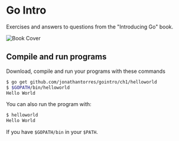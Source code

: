 # Go Intro
Exercises and answers to questions from the "Introducing Go" book.  

![Book Cover](https://github.com/jonathantorres/gointro/blob/master/cover.jpg)

## Compile and run programs
Download, compile and run your programs with these commands
```bash
$ go get github.com/jonathantorres/gointro/ch1/helloworld
$ $GOPATH/bin/helloworld
Hello World
```

You can also run the program with:
```bash
$ helloworld
Hello World
```
If you have `$GOPATH/bin` in your `$PATH`.
